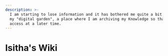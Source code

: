 ```yaml
---
description: >-
  I am starting to lose information and it has bothered me quite a bit. This is
  my "digital garden", a place where I am archiving my Knowledge so that I can
  access at a later time.
---
```


# Isitha's Wiki

